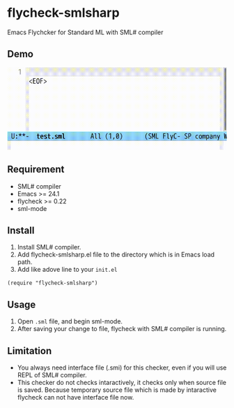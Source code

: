 # flycheck-smlsharp

Emacs Flychcker for Standard ML with SML# compiler

## Demo

![demo](https://github.com/yonta/flycheck-smlsharp/blob/media/screenshot2.gif)

## Requirement

- SML# compiler
- Emacs >= 24.1
- flycheck >= 0.22
- sml-mode

## Install

1. Install SML# compiler.
1. Add flycheck-smlsharp.el file to the directory which is in Emacs load path.
1. Add like adove line to your `init.el`

```elisp
(require "flycheck-smlsharp")
```

## Usage

1. Open `.sml` file, and begin sml-mode.
1. After saving your change to file, flycheck with SML# compiler is running.

## Limitation

- You always need interface file (.smi) for this checker, even if you will use
  REPL of SML# compiler.
- This checker do not checks intaractively, it checks only when source file is
  saved. Because temporary source file which is made by intaractive flycheck
  can not have interface file now.
